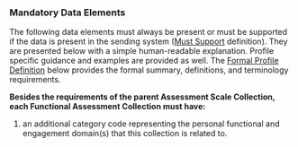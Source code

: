 
### Mandatory Data Elements

The following data elements must always be present or must be supported if the data is present in the sending system ([Must Support](conformance.html#mustsupport) definition). They are presented below with a simple human-readable explanation.  Profile specific guidance and examples are provided as well.  The [Formal Profile Definition](#profile) below provides the formal summary, definitions, and terminology requirements.


**Besides the requirements of the parent Assessment Scale Collection, each Functional Assessment Collection must have:**

1. an additional category code representing the personal functional and engagement domain(s) that this collection is related to.

